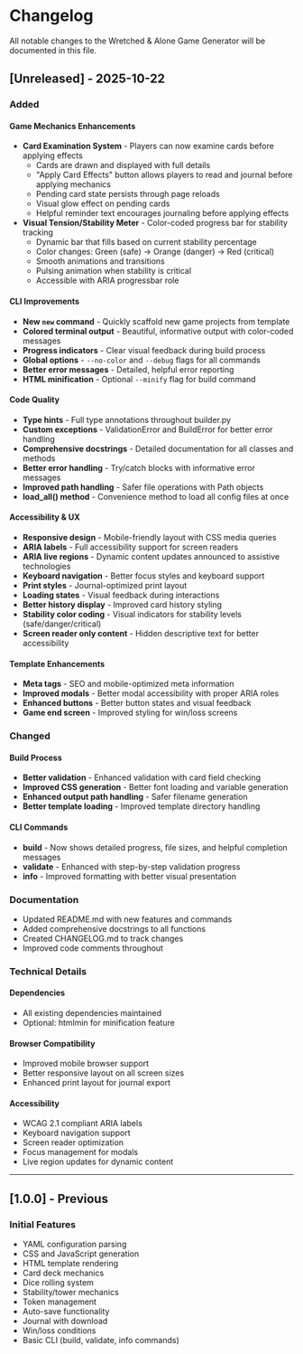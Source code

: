 # Changelog

All notable changes to the Wretched & Alone Game Generator will be documented in this file.

## [Unreleased] - 2025-10-22

### Added

#### Game Mechanics Enhancements
- **Card Examination System** - Players can now examine cards before applying effects
  - Cards are drawn and displayed with full details
  - "Apply Card Effects" button allows players to read and journal before applying mechanics
  - Pending card state persists through page reloads
  - Visual glow effect on pending cards
  - Helpful reminder text encourages journaling before applying effects
- **Visual Tension/Stability Meter** - Color-coded progress bar for stability tracking
  - Dynamic bar that fills based on current stability percentage
  - Color changes: Green (safe) → Orange (danger) → Red (critical)
  - Smooth animations and transitions
  - Pulsing animation when stability is critical
  - Accessible with ARIA progressbar role

#### CLI Improvements
- **New `new` command** - Quickly scaffold new game projects from template
- **Colored terminal output** - Beautiful, informative output with color-coded messages
- **Progress indicators** - Clear visual feedback during build process
- **Global options** - `--no-color` and `--debug` flags for all commands
- **Better error messages** - Detailed, helpful error reporting
- **HTML minification** - Optional `--minify` flag for build command

#### Code Quality
- **Type hints** - Full type annotations throughout builder.py
- **Custom exceptions** - ValidationError and BuildError for better error handling
- **Comprehensive docstrings** - Detailed documentation for all classes and methods
- **Better error handling** - Try/catch blocks with informative error messages
- **Improved path handling** - Safer file operations with Path objects
- **load_all() method** - Convenience method to load all config files at once

#### Accessibility & UX
- **Responsive design** - Mobile-friendly layout with CSS media queries
- **ARIA labels** - Full accessibility support for screen readers
- **ARIA live regions** - Dynamic content updates announced to assistive technologies
- **Keyboard navigation** - Better focus styles and keyboard support
- **Print styles** - Journal-optimized print layout
- **Loading states** - Visual feedback during interactions
- **Better history display** - Improved card history styling
- **Stability color coding** - Visual indicators for stability levels (safe/danger/critical)
- **Screen reader only content** - Hidden descriptive text for better accessibility

#### Template Enhancements
- **Meta tags** - SEO and mobile-optimized meta information
- **Improved modals** - Better modal accessibility with proper ARIA roles
- **Enhanced buttons** - Better button states and visual feedback
- **Game end screen** - Improved styling for win/loss screens

### Changed

#### Build Process
- **Better validation** - Enhanced validation with card field checking
- **Improved CSS generation** - Better font loading and variable generation
- **Enhanced output path handling** - Safer filename generation
- **Better template loading** - Improved template directory handling

#### CLI Commands
- **build** - Now shows detailed progress, file sizes, and helpful completion messages
- **validate** - Enhanced with step-by-step validation progress
- **info** - Improved formatting with better visual presentation

### Documentation
- Updated README.md with new features and commands
- Added comprehensive docstrings to all functions
- Created CHANGELOG.md to track changes
- Improved code comments throughout

### Technical Details

#### Dependencies
- All existing dependencies maintained
- Optional: htmlmin for minification feature

#### Browser Compatibility
- Improved mobile browser support
- Better responsive layout on all screen sizes
- Enhanced print layout for journal export

#### Accessibility
- WCAG 2.1 compliant ARIA labels
- Keyboard navigation support
- Screen reader optimization
- Focus management for modals
- Live region updates for dynamic content

---

## [1.0.0] - Previous

### Initial Features
- YAML configuration parsing
- CSS and JavaScript generation
- HTML template rendering
- Card deck mechanics
- Dice rolling system
- Stability/tower mechanics
- Token management
- Auto-save functionality
- Journal with download
- Win/loss conditions
- Basic CLI (build, validate, info commands)
